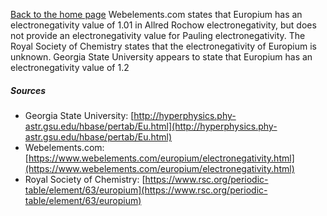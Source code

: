 [Back to the home page](./index.md)
Webelements.com states that Europium has an electronegativity value of 1.01 in Allred Rochow electronegativity, but does not provide an electronegativity value for Pauling electronegativity. The Royal Society of Chemistry states that the electronegativity of Europium is unknown. Georgia State University appears to state that Europium has an electronegativity value of 1.2








##### Sources
* Georgia State University: [http://hyperphysics.phy-astr.gsu.edu/hbase/pertab/Eu.html](http://hyperphysics.phy-astr.gsu.edu/hbase/pertab/Eu.html)
* Webelements.com: [https://www.webelements.com/europium/electronegativity.html](https://www.webelements.com/europium/electronegativity.html)
* Royal Society of Chemistry: [https://www.rsc.org/periodic-table/element/63/europium](https://www.rsc.org/periodic-table/element/63/europium)

